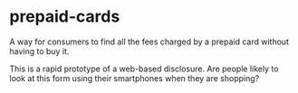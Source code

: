 prepaid-cards
=============

A way for consumers to find all the fees charged by a prepaid card without having to buy it.

This is a rapid prototype of a web-based disclosure. Are people likely to look at this form using their smartphones when they are shopping?
